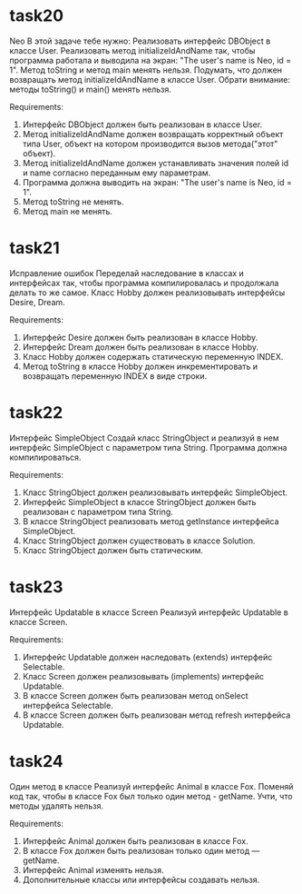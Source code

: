 # task20

Neo
В этой задаче тебе нужно:
Реализовать интерфейс DBObject в классе User.
Реализовать метод initializeIdAndName так, чтобы программа работала и выводила на экран: "The user's name is Neo, id = 1".
Метод toString и метод main менять нельзя.
Подумать, что должен возвращать метод initializeIdAndName в классе User.
Обрати внимание: методы toString() и main() менять нельзя.

Requirements:
1. Интерфейс DBObject должен быть реализован в классе User.
2. Метод initializeIdAndName должен возвращать корректный объект типа User, объект на котором производится вызов метода("этот" объект).
3. Метод initializeIdAndName должен устанавливать значения полей id и name согласно переданным ему параметрам.
4. Программа должна выводить на экран: "The user's name is Neo, id = 1".
5. Метод toString не менять.
6. Метод main не менять.


# task21

Исправление ошибок
Переделай наследование в классах и интерфейсах так, чтобы программа компилировалась и продолжала делать то же самое.
Класс Hobby должен реализовывать интерфейсы Desire, Dream.


Requirements:
1. Интерфейс Desire должен быть реализован в классе Hobby.
2. Интерфейс Dream должен быть реализован в классе Hobby.
3. Класс Hobby должен содержать статическую переменную INDEX.
4. Метод toString в классе Hobby должен инкрементировать и возвращать переменную INDEX в виде строки.


# task22

Интерфейс SimpleObject
Создай класс StringObject и реализуй в нем интерфейс SimpleObject с параметром типа String.
Программа должна компилироваться.


Requirements:
1. Класс StringObject должен реализовывать интерфейс SimpleObject.
2. Интерфейс SimpleObject в классе StringObject должен быть реализован с параметром типа String.
3. В классе StringObject реализовать метод getInstance интерфейса SimpleObject.
4. Класс StringObject должен существовать в классе Solution.
5. Класс StringObject должен быть статическим.


# task23

Интерфейс Updatable в классе Screen
Реализуй интерфейс Updatable в классе Screen.


Requirements:
1. Интерфейс Updatable должен наследовать (extends) интерфейс Selectable.
2. Класс Screen должен реализовывать (implements) интерфейс Updatable.
3. В классе Screen должен быть реализован метод onSelect интерфейса Selectable.
4. В классе Screen должен быть реализован метод refresh интерфейса Updatable.


# task24

Один метод в классе
Реализуй интерфейс Animal в классе Fox.
Поменяй код так, чтобы в классе Fox был только один метод - getName.
Учти, что методы удалять нельзя.


Requirements:
1. Интерфейс Animal должен быть реализован в классе Fox.
2. В классе Fox должен быть реализован только один метод — getName.
3. Интерфейс Animal изменять нельзя.
4. Дополнительные классы или интерфейсы создавать нельзя.
